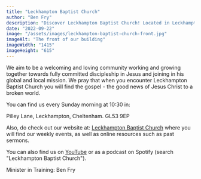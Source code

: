 ```yaml
---
title: "Leckhampton Baptist Church"
author: "Ben Fry"
description: "Discover Leckhampton Baptist Church! Located in Leckhampton, Cheltenham, it is home to a welcoming community of believers."
date: "2022-09-22"
image: "/assets/images/leckhampton-baptist-church-front.jpg"
imageAlt: "The front of our building"
imageWidth: "1415"
imageHeight: "615"
---
```


We aim to be a welcoming and loving community working and growing together towards fully committed discipleship in Jesus and joining in his global and local mission. We pray that when you encounter Leckhampton Baptist Church you will find the gospel - the good news of Jesus Christ to a broken world.

You can find us every Sunday morning at 10:30 in:

Pilley Lane, Leckhampton, Cheltenham. GL53 9EP

Also, do check out our website at: [Leckhampton Baptist Church](https://www.leckhamptonbaptist.church) where you will find our weekly events, as well as online resources such as past sermons.

You can also find us on [YouTube](https://www.youtube.com/channel/UCeFWfd-HO66mwQSswLm1fJQ) or as a podcast on Spotify (search "Leckhampton Baptist Church").

Minister in Training: Ben Fry